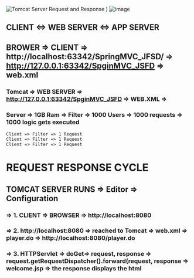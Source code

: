 ![Tomcat Server Request and Response](/assets/Capture.PNG)
)
![image](https://user-images.githubusercontent.com/112845332/193811096-492bb158-db40-442e-91c6-787e1c332023.png)


## CLIENT <=> WEB SERVER <=> APP SERVER


## BROWER => CLIENT => http://localhost:63342/SpringMVC_JFSD/ => http://127.0.0.1:63342/SpginMVC_JSFD => web.xml

### Tomcat => WEB SERVER => http://127.0.0.1:63342/SpginMVC_JSFD => WEB.XML =>
### Server => 1GB Ram => Filter => 1000 Users => 1000 requests => 1000 logic gets executed
```
Client => Filter => 1 Request
Client => Filter => 1 Request
Client => Filter => 1 Request
```


# REQUEST RESPONSE CYCLE

## TOMCAT SERVER RUNS => Editor => Configuration

### => 1. CLIENT => BROWSER => http://localhost:8080
### => 2. http://localhost:8080  => reached to Tomcat => web.xml => <welcome>player.do</welcome> => http://localhost:8080/player.do
### => 3. HTTPServlet => doGet=> request, response => request.getRequestDispatcher().forward(request, response => welcome.jsp => the response displays the html
